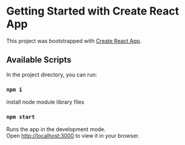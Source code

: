 # Getting Started with Create React App

This project was bootstrapped with [Create React App](https://github.com/facebook/create-react-app).

## Available Scripts

In the project directory, you can run:
### `npm i`

install node module library files

### `npm start`

Runs the app in the development mode.\
Open [http://localhost:3000](http://localhost:3000) to view it in your browser.
